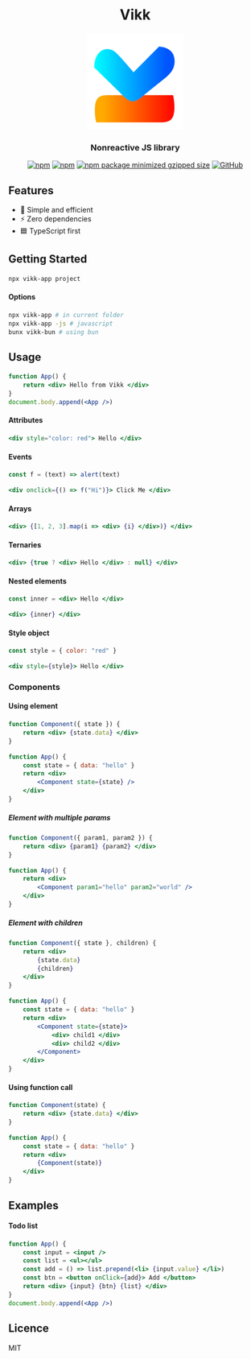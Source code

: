 <div align="center">
<h1>Vikk</h1>
<img src="https://github.com/vikkjs/vikk/blob/main/.github/vikk.png" alt="vikk" width="192" height="192">

### Nonreactive JS library
[![npm](https://img.shields.io/npm/v/vikk)](https://www.npmjs.com/package/vikk)
[![npm](https://img.shields.io/npm/dm/vikk)](https://www.npmjs.com/package/vikk)
[![npm package minimized gzipped size](https://img.shields.io/bundlejs/size/vikk)](https://www.npmjs.com/package/vikk)
[![GitHub](https://img.shields.io/github/license/vikkjs/vikk)](https://github.com/git/git-scm.com/blob/main/MIT-LICENSE.txt)

</div>

## Features
- :rocket: Simple and efficient
- :zap: Zero dependencies
- :blue_square: TypeScript first

## Getting Started
```bash
npx vikk-app project
```
#### Options
```bash
npx vikk-app # in current folder
npx vikk-app -js # javascript
bunx vikk-bun # using bun
```

## Usage
```jsx
function App() {
    return <div> Hello from Vikk </div>
}
document.body.append(<App />)
```

#### Attributes
```jsx
<div style="color: red"> Hello </div>
```

#### Events
```jsx
const f = (text) => alert(text)
```
```jsx
<div onclick={() => f("Hi")}> Click Me </div>
```

#### Arrays
```jsx
<div> {[1, 2, 3].map(i => <div> {i} </div>)} </div>
```

#### Ternaries
```jsx
<div> {true ? <div> Hello </div> : null} </div>
```

#### Nested elements
```jsx
const inner = <div> Hello </div>
```
```jsx
<div> {inner} </div>
```

#### Style object
```jsx
const style = { color: "red" }
```
```jsx
<div style={style}> Hello </div>
```

### Components
#### Using element
```jsx
function Component({ state }) {
    return <div> {state.data} </div>
}
```
```jsx
function App() {
    const state = { data: "hello" }
    return <div>
        <Component state={state} />
    </div>
}
```

##### Element with multiple params
```jsx
function Component({ param1, param2 }) {
    return <div> {param1} {param2} </div>
}
```
```jsx
function App() {
    return <div>
        <Component param1="hello" param2="world" />
    </div>
}
```

##### Element with children
```jsx
function Component({ state }, children) {
    return <div>
        {state.data}
        {children}
    </div>
}
```
```jsx
function App() {
    const state = { data: "hello" }
    return <div>
        <Component state={state}>
            <div> child1 </div>
            <div> child2 </div>
        </Component>
    </div>
}
```

#### Using function call
```jsx
function Component(state) {
    return <div> {state.data} </div>
}
```
```jsx
function App() {
    const state = { data: "hello" }
    return <div>
        {Component(state)}
    </div>
}
```

## Examples
#### Todo list
```jsx
function App() {
    const input = <input />
    const list = <ul></ul>
    const add = () => list.prepend(<li> {input.value} </li>)
    const btn = <button onClick={add}> Add </button>
    return <div> {input} {btn} {list} </div>
}
document.body.append(<App />)
```

## Licence
MIT
